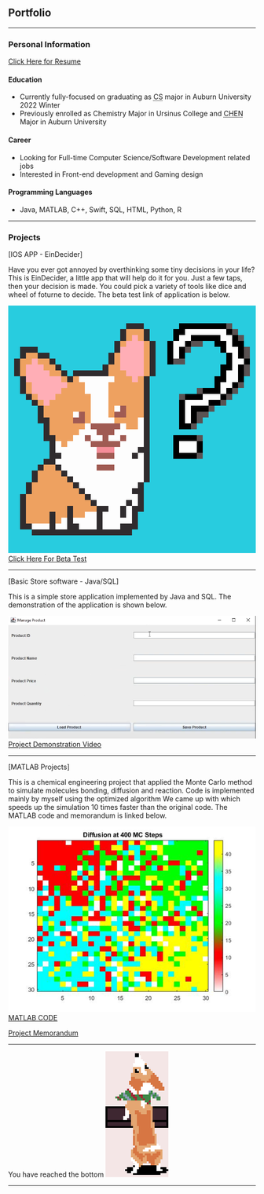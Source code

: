 ## Portfolio

---
### Personal Information
<a href="https://docs.google.com/document/d/1VNGgvt5y0JUfwl7vTFYej8uUigFgF54y/edit?usp=sharing&ouid=106513498366773797958&rtpof=true&sd=true">Click Here for Resume</a>

#### Education
- Currently fully-focused on graduating as <abbr title= "Computer Science">CS</abbr> major in Auburn University 2022 Winter
- Previously enrolled as Chemistry Major in Ursinus College and <abbr title= "Chemical Engieerning">CHEN</abbr> Major in Auburn University
 
#### Career
- Looking for Full-time Computer Science/Software Development related jobs
- Interested in Front-end development and Gaming design

#### Programming Languages
- Java, MATLAB, C++, Swift, SQL, HTML, Python, R


---

### Projects

[IOS APP - EinDecider]

Have you ever got annoyed by overthinking some tiny decisions in your life?
This is EinDecider, a little app that will help do it for you.
Just a few taps, then your decision is made.
You could pick a variety of tools like dice and wheel of foturne to decide.
The beta test link of application is below.

<img src="images/Selection.png"/>
<a href="http://testflight.apple.com/join/7jpiiCaV">Click Here For Beta Test</a>

---
[Basic Store software - Java/SQL]

This is a simple store application implemented by Java and SQL.
The demonstration of the application is shown below.

<img src="images/projectscreenshot.png"/>
<a href="https://youtu.be/6gTvhO-yf8A">Project Demonstration Video</a>


---
[MATLAB Projects]

This is a chemical engineering project that applied the Monte Carlo method 
to simulate molecules bonding, diffusion and reaction.
Code is implemented mainly by myself using the optimized algorithm 
We came up with which speeds up the simulation 10 times faster than the original code.
The MATLAB code and memorandum is linked below.

<img src="images/project2 mc400.png"/>
<a href="https://drive.google.com/file/d/1KQZWLTnoYie4cceFBCERvQxVZdjsGuG_/view?usp=sharing">MATLAB CODE</a>

<a href="https://drive.google.com/file/d/185TY-MZDcOt2dn_rTamlDS2knvcWF_TE/view?usp=sharing">Project Memorandum</a>

---
You have reached the bottom
<img src="images/Ein3.png"/>

---
